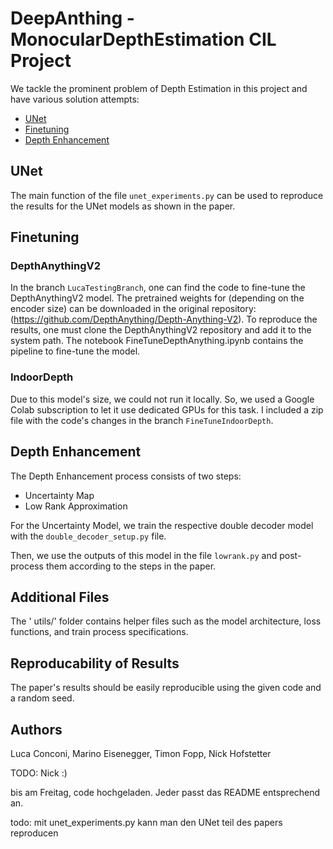 # DeepAnthing - MonocularDepthEstimation CIL Project

We tackle the prominent problem of Depth Estimation in this project and have various solution attempts:
- [UNet](#unet)
- [Finetuning](#finetuning)
- [Depth Enhancement](#depth-enhancement)

## UNet
The main function of the file `unet_experiments.py` can be used to reproduce the results for the UNet models as shown in the paper.

## Finetuning
### DepthAnythingV2
In the branch ```LucaTestingBranch```, one can find the code to fine-tune the DepthAnythingV2 model. The pretrained weights for (depending on the encoder size) can be downloaded in the original repository: (https://github.com/DepthAnything/Depth-Anything-V2). To reproduce the results, one must clone the DepthAnythingV2 repository and add it to the system path. The notebook FineTuneDepthAnything.ipynb contains the pipeline to fine-tune the model.

### IndoorDepth
Due to this model's size, we could not run it locally. So, we used a Google Colab subscription to let it use dedicated GPUs for this task. I included a zip file with the code's changes in the branch ```FineTuneIndoorDepth```.

## Depth Enhancement
The Depth Enhancement process consists of two steps:
- Uncertainty Map
- Low Rank Approximation

For the Uncertainty Model, we train the respective double decoder model with the `double_decoder_setup.py` file.

Then, we use the outputs of this model in the file `lowrank.py` and post-process them according to the steps in the paper.

## Additional Files
The ' utils/' folder contains helper files such as the model architecture, loss functions, and train process specifications.

## Reproducability of Results
The paper's results should be easily reproducible using the given code and a random seed.

## Authors
Luca Conconi, Marino Eisenegger, Timon Fopp, Nick Hofstetter


TODO: Nick :) 

bis am Freitag, code hochgeladen. Jeder passt das README entsprechend an.

todo: mit unet_experiments.py kann man den UNet teil des papers reproducen
